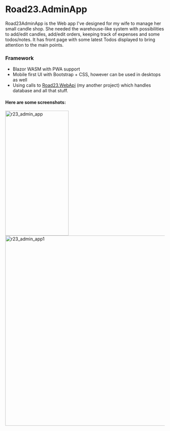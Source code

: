# Road23.AdminApp
Road23AdminApp is the Web app I've designed for my wife to manage her small candle shop. She needed the warehouse-like system with possibilities to add/edit candles, add/edit orders, keeping track of expenses and some todos/notes.
It has front page with some latest Todos displayed to bring attention to the main points.

### Framework
- Blazor WASM with PWA support
- Mobile first UI with Bootstrap + CSS, however can be used in desktops as well
- Using calls to [Road23.WebApi](https://github.com/villaclara/r23-webapi) (my another project) which handles database and all that stuff.

#### Here are some screenshots:

<img width="200" height="394" alt="r23_admin_app" src="https://github.com/user-attachments/assets/c988e0a5-db58-43e1-b873-96f788ffd401" />
<img width="1098" height="600" alt="r23_admin_app1" src="https://github.com/user-attachments/assets/a5626663-2a3b-4472-b7c0-0abf386f256b" />
